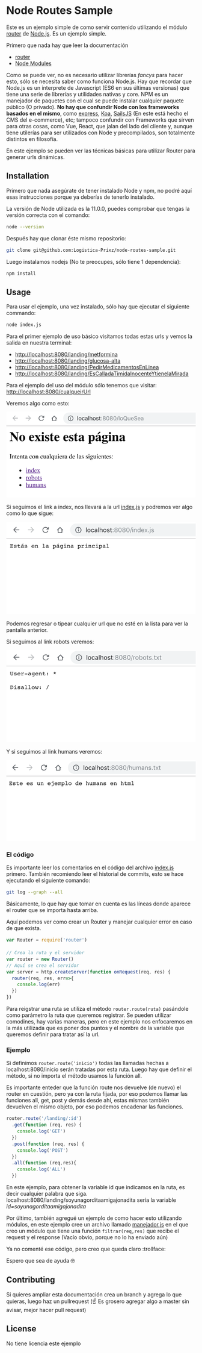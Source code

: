 # Node Routes Sample

Este es un ejemplo simple de como servir contenido utilizando el módulo [router](https://www.npmjs.com/package/router "router - npm") de [Node.js](https://nodejs.org "Node.js"). Es un ejemplo simple.


Primero que nada hay que leer la documentación

-  [router](https://www.npmjs.com/package/router "router - npm")
-  [Node Modules](https://www.w3schools.com/nodejs/nodejs_modules.asp "Node Modules in w3schools")

Como se puede ver, no es necesario utilizar librerías _fancys_ para hacer esto, sólo se necesita saber como funciona Node.js. Hay que recordar que Node.js es un interprete de Javascript (ES6 en sus últimas versionas) que tiene una serie de librerías y utilidades nativas y core. NPM es un manejador de paquetes con el cual se puede instalar cualquier paquete público (O privado). __No hay que confundir Node con los frameworks basados en el mismo__, como [express](https://expressjs.com/ "Express.js"), [Koa](https://koajs.com/ "Koa"), [SailsJS](https://sailsjs.com/ "Sails") (En este está hecho el CMS del e-commerce), etc; tampoco confundir con Frameworks que sirven para otras cosas, como Vue, React, que jalan del lado del cliente y, aunque tiene utilerías para ser utilizados con Node y precompilados, son totalmente distintos en filosofía.

En este ejemplo se pueden ver las técnicas básicas para utilizar Router para generar urls dinámicas.

## Installation

Primero que nada asegúrate de tener instalado Node y npm, no podré aquí esas instrucciones porque ya deberías de tenerlo instalado.

La versión de Node utilizada es la 11.0.0, puedes comprobar que tengas la versión correcta con el comando:

```bash
node --version
```

Después hay que clonar éste mismo repositorio:

```bash
git clone git@github.com:Logistica-Prixz/node-routes-sample.git
```

Luego instalamos nodejs (No te preocupes, sólo tiene 1 dependencia):

```bash
npm install
```

## Usage

Para usar el ejemplo, una vez instalado, sólo hay que ejecutar el siguiente commando:

```bash
node index.js
```

Para el primer ejemplo de uso básico visitamos todas estas urls y vemos la salida en nuestra terminal:

- [http://localhost:8080/landing/metformina](http://localhost:8080/landing/metformina)
- [http://localhost:8080/landing/glucosa-alta](http://localhost:8080/landing/glucosa-alta)
- [http://localhost:8080/landing/PedirMedicamentosEnLinea](http://localhost:8080/landing/PedirMedicamentosEnLinea)
- [http://localhost:8080/landing/EsCalladaTimidaInocenteYtienelaMirada](http://localhost:8080/landing/EsCalladaTimidaInocenteYtienelaMirada)

Para el ejemplo del uso del módulo sólo tenemos que visitar: [http://localhost:8080/cualqueirUrl](http://localhost:8080/loQueSea)

Veremos algo como esto:

![Any URL](images/anyurl.png)

Si seguimos el link a index, nos llevará a la url [index.js](index.js) y podremos ver algo como lo que sigue:

![Index.js URL](images/index.png)

Podemos regresar o tipear cualquier url que no esté en la lista para ver la pantalla anterior.

Si seguimos al link robots veremos:

![Index.js URL](images/robots.png)

Y si seguimos al link humans veremos:

![Index.js URL](images/humans.png)




### El código

Es importante leer los comentarios en el código del archivo [index.js](index.js) primero. También recomiendo leer el historial de commits, esto se hace ejecutando el siguiente comando:

```bash
git log --graph --all
```
Básicamente, lo que hay que tomar en cuenta es las líneas donde aparece el router que se importa hasta arriba.

Aquí podemos ver como crear un Router y manejar cualquier error en caso de que exista.

```Javascript
var Router = require('router')

// Crea la ruta y el servidor
var router = new Router()
// Aquí se crea el servidor
var server = http.createServer(function onRequest(req, res) {
  router(req, res, err=>{
    console.log(err)
  })
})
```

Para reigstrar una ruta se utiliza el método ```router.route(ruta)``` pasándole como parámetro la ruta que queremos registrar. Se pueden utilizar comodines, hay varias maneras, pero en este ejemplo nos enfocaremos en la más utilizada que es poner dos puntos y el nombre de la variable que queremos definir para tratar así la url.

### Ejemplo

Si definimos ```router.route('inicio')``` todas las llamadas hechas a localhost:8080/inicio serán tratadas por esta ruta. Luego hay que definir el método, si no importa el método usamos la función all.

Es importante enteder que la función route nos devuelve (de nuevo) el router en cuestión, pero ya con la ruta fijada, por eso podemos llamar las funciones all, get, post y demás desde ahí, estas mismas también devuelven el mismo objeto, por eso podemos encadenar las funciones.

```Javascript
router.route('/landing/:id')
  .get(function (req, res) {
    console.log('GET')
  })
  .post(function (req, res) {
    console.log('POST')
  })
  .all(function (req,res){
    console.log('ALL')
  })
```
En este ejemplo, para obtener la variable id que indicamos en la ruta, es decir cualquier palabra que siga. localhost:8080/landing/soyunagorditaamigajonadita sería la variable *id=soyunagorditaamigajonadita*

Por último, también agregué un ejemplo de como hacer esto utilizando módulos, en este ejemplo cree un archivo llamado [manejador.js](manejador.js) en el que creo un módulo que tiene una función ```filtrar(req,res)``` que recibe el request y el response (Vacío obvio, porque no lo ha enviado aún)

Ya no comenté ese código, pero creo que queda claro :trollface:

Espero que sea de ayuda :nerd_face:


## Contributing
Si quieres ampliar esta documentación crea un branch y agrega lo que quieras, luego haz un pullrequest (:point_up: Es grosero agregar algo a master sin avisar, mejor hacer pull request)

## License
No tiene licencia este ejemplo
